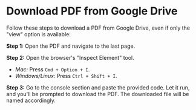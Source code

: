 # Download PDF from Google Drive

Follow these steps to download a PDF from Google Drive, even if only the "view" option is available:

**Step 1:** Open the PDF and navigate to the last page.

**Step 2:** Open the browser's "Inspect Element" tool.  
   - *Mac:* Press `Cmd + Option + I`.
   - *Windows/Linux:* Press `Ctrl + Shift + I`.

**Step 3:** Go to the console section and paste the provided code. Let it run, and you'll be prompted to download the PDF. The downloaded file will be named accordingly.
